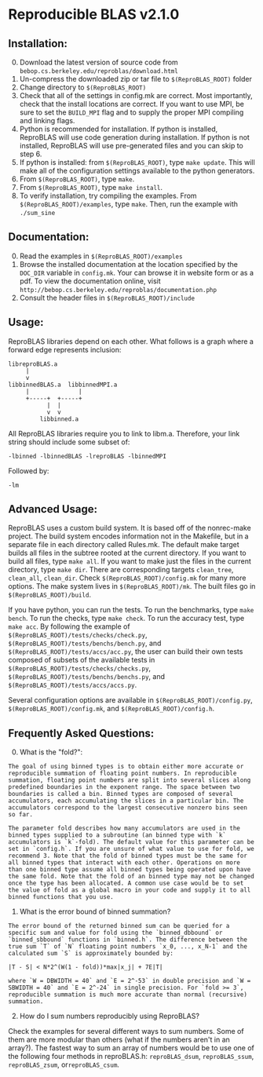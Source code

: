 # Reproducible BLAS v2.1.0

## Installation:

  0. Download the latest version of source code from `bebop.cs.berkeley.edu/reproblas/download.html`
  1. Un-compress the downloaded zip or tar file to `$(ReproBLAS_ROOT)` folder
  2. Change directory to `$(ReproBLAS_ROOT)`
  3. Check that all of the settings in config.mk are correct. Most importantly, check that the install locations are correct. If you want to use MPI, be sure to set the `BUILD_MPI` flag and to supply the proper MPI compiling and linking flags.
  4. Python is recommended for installation. If python is installed, ReproBLAS will use code generation during installation. If python is not installed, ReproBLAS will use pre-generated files and you can skip to step 6.
  5. If python is installed: from `$(ReproBLAS_ROOT)`, type `make update`. This will make all of the configuration settings available to the python generators.
  6. From `$(ReproBLAS_ROOT)`, type `make`.
  7. From `$(ReproBLAS_ROOT)`, type `make install`.
  8. To verify installation, try compiling the examples. From `$(ReproBLAS_ROOT)/examples`, type `make`. Then, run the example with `./sum_sine`

## Documentation:

  0. Read the examples in `$(ReproBLAS_ROOT)/examples`
  1. Browse the installed documentation at the location specified by the `DOC_DIR` variable in `config.mk`. Your can browse it in website form or as a pdf. To view the documentation online, visit `http://bebop.cs.berkeley.edu/reproblas/documentation.php`
  2. Consult the header files in `$(ReproBLAS_ROOT)/include`

## Usage:

  ReproBLAS libraries depend on each other. What follows is a graph where a forward edge represents inclusion:

```
libreproBLAS.a
     |
     v
libbinnedBLAS.a  libbinnedMPI.a
     |              |
     +-----+  +-----+
           |  |
           v  v
         libbinned.a
```

  All ReproBLAS libraries require you to link to libm.a. Therefore, your link string should include some subset of:
```
-lbinned -lbinnedBLAS -lreproBLAS -lbinnedMPI
```
  Followed by:
```
-lm
```

## Advanced Usage:
  ReproBLAS uses a custom build system. It is based off of the nonrec-make project. The build system encodes information not in the Makefile, but in a separate file in each directory called Rules.mk. The default make target builds all files in the subtree rooted at the current directory. If you want to build all files, type `make all`. If you want to make just the files in the current directory, type `make dir`. There are corresponding targets `clean_tree`, `clean_all`, `clean_dir`. Check `$(ReproBLAS_ROOT)/config.mk` for many more options. The make system lives in `$(ReproBLAS_ROOT)/mk`. The built files go in `$(ReproBLAS_ROOT)/build`.

  If you have python, you can run the tests. To run the benchmarks, type `make bench`. To run the checks, type `make check`. To run the accuracy test, type `make acc`. By following the example of `$(ReproBLAS_ROOT)/tests/checks/check.py`, `$(ReproBLAS_ROOT)/tests/benchs/bench.py`, and `$(ReproBLAS_ROOT)/tests/accs/acc.py`, the user can build their own tests composed of subsets of the available tests in `$(ReproBLAS_ROOT)/tests/checks/checks.py`, `$(ReproBLAS_ROOT)/tests/benchs/benchs.py`, and `$(ReproBLAS_ROOT)/tests/accs/accs.py`.

  Several configuration options are available in `$(ReproBLAS_ROOT)/config.py`, `$(ReproBLAS_ROOT)/config.mk`, and `$(ReproBLAS_ROOT)/config.h`.

## Frequently Asked Questions:
  0. What is the "fold?":

    The goal of using binned types is to obtain either more accurate or reproducible summation of floating point numbers. In reproducible summation, floating point numbers are split into several slices along predefined boundaries in the exponent range. The space between two boundaries is called a bin. Binned types are composed of several accumulators, each accumulating the slices in a particular bin. The accumulators correspond to the largest consecutive nonzero bins seen so far.

    The parameter fold describes how many accumulators are used in the binned types supplied to a subroutine (an binned type with `k` accumulators is `k`-fold). The default value for this parameter can be set in `config.h`. If you are unsure of what value to use for fold, we recommend 3. Note that the fold of binned types must be the same for all binned types that interact with each other. Operations on more than one binned type assume all binned types being operated upon have the same fold. Note that the fold of an binned type may not be changed once the type has been allocated. A common use case would be to set the value of fold as a global macro in your code and supply it to all binned functions that you use.

  1. What is the error bound of binned summation?

    The error bound of the returned binned sum can be queried for a specific sum and value for fold using the `binned_dbbound` or `binned_sbbound` functions in `binned.h`. The difference between the true sum `T` of `N` floating point numbers `x_0, ..., x_N-1` and the calculated sum `S` is approximately bounded by:

```
|T - S| < N*2^(W(1 - fold))*max|x_j| + 7E|T|
```

    where `W = DBWIDTH = 40` and `E = 2^-53` in double precision and `W = SBWIDTH = 40` and `E = 2^-24` in single precision. For `fold >= 3`, reproducible summation is much more accurate than normal (recursive) summation.

  2. How do I sum numbers reproducibly using ReproBLAS?

  Check the examples for several different ways to sum numbers. Some of them are more modular than others (what if the numbers aren't in an array?). The fastest way to sum an array of numbers would be to use one of the following four methods in reproBLAS.h: `reproBLAS_dsum`, `reproBLAS_ssum`, `reproBLAS_zsum`, or`reproBLAS_csum`.
